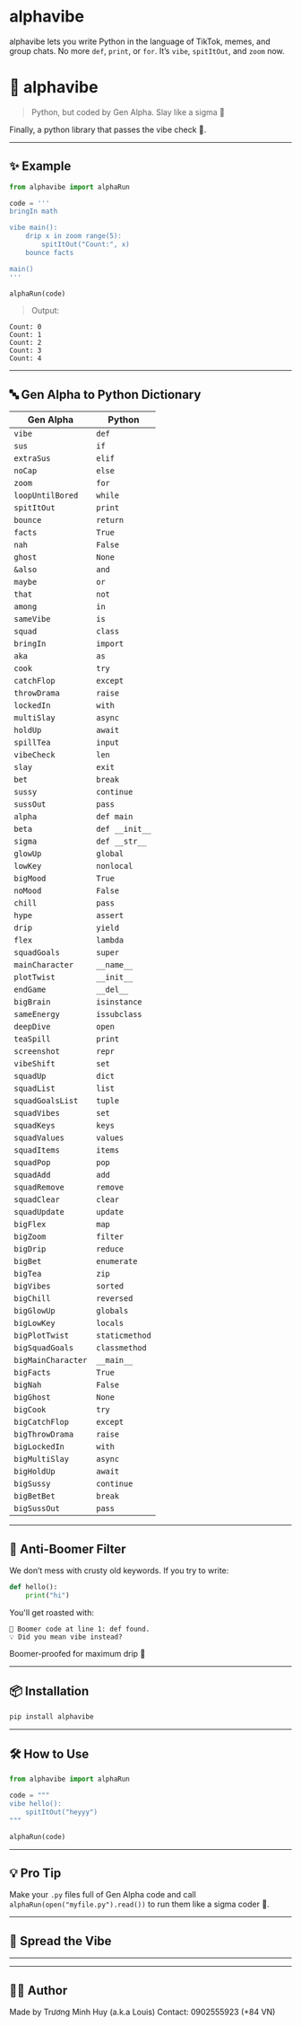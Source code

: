 # alphavibe
alphavibe lets you write Python in the language of TikTok, memes, and group chats. No more `def`, `print`, or `for`. It’s `vibe`, `spitItOut`, and `zoom` now.
# 🍻 alphavibe

> Python, but coded by Gen Alpha. Slay like a sigma 💅

Finally, a python library that passes the vibe check 💯.

---

## ✨ Example

```python
from alphavibe import alphaRun

code = '''
bringIn math

vibe main():
    drip x in zoom range(5):
        spitItOut("Count:", x)
    bounce facts

main()
'''

alphaRun(code)
```

> Output:

```
Count: 0
Count: 1
Count: 2
Count: 3
Count: 4
```

---

## 🔤 Gen Alpha to Python Dictionary

| Gen Alpha        | Python     |
| ---------------- | ---------- |
| `vibe`           | `def`      |
| `sus`            | `if`       |
| `extraSus`       | `elif`     |
| `noCap`          | `else`     |
| `zoom`           | `for`      |
| `loopUntilBored` | `while`    |
| `spitItOut`      | `print`    |
| `bounce`         | `return`   |
| `facts`          | `True`     |
| `nah`            | `False`    |
| `ghost`          | `None`     |
| `&also`          | `and`      |
| `maybe`          | `or`       |
| `that`           | `not`      |
| `among`          | `in`       |
| `sameVibe`       | `is`       |
| `squad`          | `class`    |
| `bringIn`        | `import`   |
| `aka`            | `as`       |
| `cook`           | `try`      |
| `catchFlop`      | `except`   |
| `throwDrama`     | `raise`    |
| `lockedIn`       | `with`     |
| `multiSlay`      | `async`    |
| `holdUp`         | `await`    |
| `spillTea`       | `input`    |
| `vibeCheck`      | `len`      |
| `slay`           | `exit`     |
| `bet`            | `break`    |
| `sussy`          | `continue` |
| `sussOut`        | `pass`     |
| `alpha`          | `def main` |
| `beta`           | `def __init__` |
| `sigma`          | `def __str__` |
| `glowUp`         | `global`   |
| `lowKey`         | `nonlocal` |
| `bigMood`        | `True`     |
| `noMood`         | `False`    |
| `chill`          | `pass`     |
| `hype`           | `assert`   |
| `drip`           | `yield`    |
| `flex`           | `lambda`   |
| `squadGoals`     | `super`    |
| `mainCharacter`  | `__name__` |
| `plotTwist`      | `__init__` |
| `endGame`        | `__del__`  |
| `bigBrain`       | `isinstance` |
| `sameEnergy`     | `issubclass` |
| `deepDive`       | `open`     |
| `teaSpill`       | `print`    |
| `screenshot`     | `repr`     |
| `vibeShift`      | `set`      |
| `squadUp`        | `dict`     |
| `squadList`      | `list`     |
| `squadGoalsList` | `tuple`    |
| `squadVibes`     | `set`      |
| `squadKeys`      | `keys`     |
| `squadValues`    | `values`   |
| `squadItems`     | `items`    |
| `squadPop`       | `pop`      |
| `squadAdd`       | `add`      |
| `squadRemove`    | `remove`   |
| `squadClear`     | `clear`    |
| `squadUpdate`    | `update`   |
| `bigFlex`        | `map`      |
| `bigZoom`        | `filter`   |
| `bigDrip`        | `reduce`   |
| `bigBet`         | `enumerate` |
| `bigTea`         | `zip`      |
| `bigVibes`       | `sorted`   |
| `bigChill`       | `reversed` |
| `bigGlowUp`      | `globals`  |
| `bigLowKey`      | `locals`   |
| `bigPlotTwist`   | `staticmethod` |
| `bigSquadGoals`  | `classmethod` |
| `bigMainCharacter` | `__main__` |
| `bigFacts`       | `True`     |
| `bigNah`         | `False`    |
| `bigGhost`       | `None`     |
| `bigCook`        | `try`      |
| `bigCatchFlop`   | `except`   |
| `bigThrowDrama`  | `raise`    |
| `bigLockedIn`    | `with`     |
| `bigMultiSlay`   | `async`    |
| `bigHoldUp`      | `await`    |
| `bigSussy`       | `continue` |
| `bigBetBet`      | `break`    |
| `bigSussOut`     | `pass`     |

---

## 🚫 Anti-Boomer Filter

We don’t mess with crusty old keywords. If you try to write:

```python
def hello():
    print("hi")
```

You'll get roasted with:

```
🚫 Boomer code at line 1: def found.
💡 Did you mean vibe instead?
```

Boomer-proofed for maximum drip 😤

---

## 📦 Installation

```bash
pip install alphavibe
```

---

## 🛠 How to Use

```python
from alphavibe import alphaRun

code = """
vibe hello():
    spitItOut("heyyy")
"""

alphaRun(code)
```

---

## 💡 Pro Tip

Make your `.py` files full of Gen Alpha code and call `alphaRun(open("myfile.py").read())` to run them like a sigma coder 💪.

---

## 📣 Spread the Vibe

---

---

## 🧑‍💻 Author

Made by Trương Minh Huy (a.k.a Louis)
Contact: 0902555923 (+84 VN)
